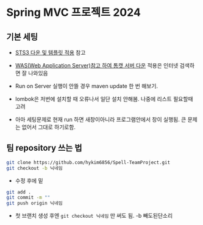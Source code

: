 # Spring MVC 프로젝트 2024

## 기본 세팅

- [STS3 다운 및 템플릿 적용](https://github.com/callor/Callor-SpringMVC-Template-2024) 참고

- [WAS(Web Application Server)참고 하여 톰캣 서버 다운](https://github.com/callor/Reference/blob/master/MarkDownDocs/%EA%B0%9C%EB%B0%9C%EC%9E%90%EB%A5%BC_%EC%9C%84%ED%95%9C_%EB%8F%84%EA%B5%AC.md) 적용은 인터넷 검색하면 잘 나와있음

- Run on Server 실행이 안뜰 경우 maven update 한 번 해보기.
- lombok은 저번에 설치할 때 오류나서 일단 설치 안해봄. 나중에 리스트 필요할때 고려

- 아마 세팅문제로 현재 run 하면 새창이아니라 프로그램안에서 창이 실행됨. 큰 문제는 없어서 그대로 하기로함.

## 팀 repository 쓰는 법

```bash
git clone https://github.com/hykim6856/Spell-TeamProject.git
git checkout -b 닉네임
```

- 수정 후에 밑

```bash
git add .
git commit -m ""
git push origin 닉네임

```

- 첫 브랜치 생성 후엔 `git checkout 닉네임` 만 써도 됨. -b 빼도된단소리

